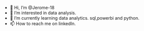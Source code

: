 - 👋 Hi, I’m @Jerome-18
- 👀 I’m interested in data analysis.
- 🌱 I’m currently learning data analytics. sql,powerbi and python.
- 📫 How to reach me on linkedIn.

<!---
Jerome-18/Jerome-18 is a ✨ special ✨ repository because its `README.md` (this file) appears on your GitHub profile.
You can click the Preview link to take a look at your changes.
--->
